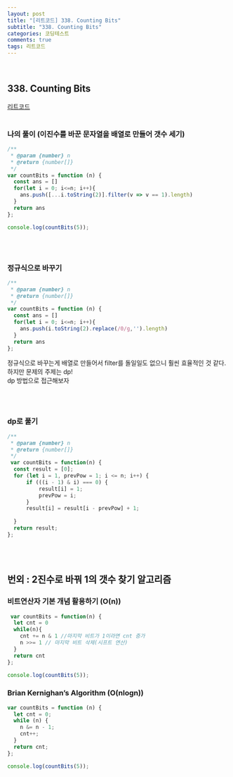 ```yaml
---
layout: post
title: "[리트코드] 338. Counting Bits"
subtitle: "338. Counting Bits"
categories: 코딩테스트
comments: true
tags: 리트코드
---
```


<br>


## 338. Counting Bits

[리트코드](https://leetcode.com/problems/contains-duplicate/) <br><br>

### 나의 풀이 (이진수를 바꾼 문자열을 배열로 만들어 갯수 세기)

```js
/**
 * @param {number} n
 * @return {number[]}
 */
var countBits = function (n) {
  const ans = []
  for(let i = 0; i<=n; i++){
    ans.push([...i.toString(2)].filter(v => v == 1).length)
  }
  return ans
};

console.log(countBits(5));
```

<br><br>

### 정규식으로 바꾸기

```js
/**
 * @param {number} n
 * @return {number[]}
 */
var countBits = function (n) {
  const ans = []
  for(let i = 0; i<=n; i++){
    ans.push(i.toString(2).replace(/0/g,'').length)
  }
  return ans
};
```
정규식으로 바꾸는게 배열로 만들어서 filter를 돌일일도 없으니 훨씬 효율적인 것 같다.<br>
하지만 문제의 주제는 dp!<br>
dp 방법으로 접근해보자<br>

<br><br>

### dp로 풀기

```js
/**
 * @param {number} n
 * @return {number[]}
 */
 var countBits = function(n) {
  const result = [0];
  for (let i = 1, prevPow = 1; i <= n; i++) {
      if (((i - 1) & i) === 0) {
          result[i] = 1;
          prevPow = i;
      }
      result[i] = result[i - prevPow] + 1;
      
  }
  return result;
};
```

<br><br>

## 번외 : 2진수로 바꿔 1의 갯수 찾기 알고리즘

### 비트연산자 기본 개념 활용하기 (O(n))
```js
 var countBits = function(n) {
  let cnt = 0
  while(n){
    cnt += n & 1 //마지막 비트가 1이라면 cnt 증가
    n >>= 1 // 마지막 비트 삭제(시프트 연산)
  }
  return cnt
};

console.log(countBits(5));
```

### Brian Kernighan’s Algorithm (O(nlogn))

```js
var countBits = function (n) {
  let cnt = 0;
  while (n) {
    n &= n - 1;
    cnt++;
  }
  return cnt;
};

console.log(countBits(5));
```
